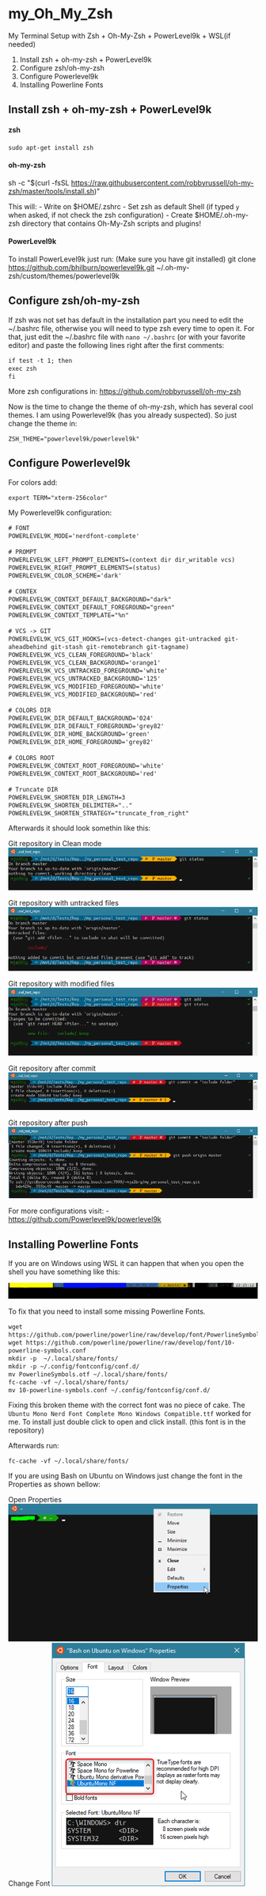 # my_Oh_My_Zsh
My Terminal Setup with Zsh + Oh-My-Zsh + PowerLevel9k + WSL(if needed)

1. Install zsh + oh-my-zsh + PowerLevel9k
3. Configure zsh/oh-my-zsh 
5. Configure Powerlevel9k
5. Installing Powerline Fonts

## Install zsh + oh-my-zsh + PowerLevel9k

#### zsh
```
sudo apt-get install zsh
```
#### oh-my-zsh

sh -c "$(curl -fsSL https://raw.githubusercontent.com/robbyrussell/oh-my-zsh/master/tools/install.sh)"

This will:
    - Write on $HOME/.zshrc
    - Set zsh as default Shell (if typed `y` when asked, if not check the zsh configuration)
    - Create $HOME/.oh-my-zsh directory that contains Oh-My-Zsh scripts and plugins!


#### PowerLevel9k
To install PowerLevel9k just run:
(Make sure you have git installed)
git clone https://github.com/bhilburn/powerlevel9k.git ~/.oh-my-zsh/custom/themes/powerlevel9k



## Configure zsh/oh-my-zsh

If zsh was not set has default in the installation part you need to edit the ~/.bashrc file, otherwise you will need to type zsh every time to open it.
For that, just edit the ~/.bashrc file with `nano ~/.bashrc` (or with your favorite editor) and paste the following lines right after the first comments:
```
if test -t 1; then
exec zsh
fi
```
More zsh configurations in:
https://github.com/robbyrussell/oh-my-zsh


Now is the time to change the theme of oh-my-zsh, which has several cool themes. I am using Powerlevel9k (has you already suspected). So just change the theme in:
```
ZSH_THEME="powerlevel9k/powerlevel9k"
```
## Configure Powerlevel9k

For colors add:
```
export TERM="xterm-256color"
```

My Powerlevel9k configuration:
```
# FONT
POWERLEVEL9K_MODE='nerdfont-complete'

# PROMPT
POWERLEVEL9K_LEFT_PROMPT_ELEMENTS=(context dir dir_writable vcs)
POWERLEVEL9K_RIGHT_PROMPT_ELEMENTS=(status)  
POWERLEVEL9K_COLOR_SCHEME='dark'

# CONTEX
POWERLEVEL9K_CONTEXT_DEFAULT_BACKGROUND="dark"
POWERLEVEL9K_CONTEXT_DEFAULT_FOREGROUND="green"
POWERLEVEL9K_CONTEXT_TEMPLATE="%n"

# VCS -> GIT
POWERLEVEL9K_VCS_GIT_HOOKS=(vcs-detect-changes git-untracked git-aheadbehind git-stash git-remotebranch git-tagname)
POWERLEVEL9K_VCS_CLEAN_FOREGROUND='black'
POWERLEVEL9K_VCS_CLEAN_BACKGROUND='orange1'
POWERLEVEL9K_VCS_UNTRACKED_FOREGROUND='white'
POWERLEVEL9K_VCS_UNTRACKED_BACKGROUND='125'
POWERLEVEL9K_VCS_MODIFIED_FOREGROUND='white'
POWERLEVEL9K_VCS_MODIFIED_BACKGROUND='red'

# COLORS DIR
POWERLEVEL9K_DIR_DEFAULT_BACKGROUND='024'
POWERLEVEL9K_DIR_DEFAULT_FOREGROUND='grey82'
POWERLEVEL9K_DIR_HOME_BACKGROUND='green'
POWERLEVEL9K_DIR_HOME_FOREGROUND='grey82'

# COLORS ROOT
POWERLEVEL9K_CONTEXT_ROOT_FOREGROUND='white'
POWERLEVEL9K_CONTEXT_ROOT_BACKGROUND='red'

# Truncate DIR
POWERLEVEL9K_SHORTEN_DIR_LENGTH=3
POWERLEVEL9K_SHORTEN_DELIMITER=".."
POWERLEVEL9K_SHORTEN_STRATEGY="truncate_from_right"
```
Afterwards it should look somethin like this:

Git repository in Clean mode
![Git repository in Clean mode](git1_Clean.png)

Git repository with untracked files
![Git repository with untracked files](git2_Untracked.png)

Git repository with modified files
![Git repository with modified files](git3_Modified.png)

Git repository after commit
![Git repository after commit](git4_Back_to_Clean.png)

Git repository after push
![Git repository after push](git5_AfterPush.png)

For more configurations visit:
    - https://github.com/Powerlevel9k/powerlevel9k


## Installing Powerline Fonts
If you are on Windows using WSL it can happen that when you open the shell you have something like this:

![Broken Theme](brokenTheme.png)

To fix that you need to install some missing Powerline Fonts. 

```
wget https://github.com/powerline/powerline/raw/develop/font/PowerlineSymbols.otf
wget https://github.com/powerline/powerline/raw/develop/font/10-powerline-symbols.conf
mkdir -p  ~/.local/share/fonts/
mkdir -p ~/.config/fontconfig/conf.d/
mv PowerlineSymbols.otf ~/.local/share/fonts/
fc-cache -vf ~/.local/share/fonts/
mv 10-powerline-symbols.conf ~/.config/fontconfig/conf.d/
```

Fixing this broken theme with the correct font was no piece of cake. The `Ubuntu Mono Nerd Font Complete Mono Windows Compatible.ttf` worked for me. To install just double click to open and click install. (this font is in the repository)

Afterwards run:
```
fc-cache -vf ~/.local/share/fonts/
```
If you are using Bash on Ubuntu on Windows just change the font in the Properties as shown bellow:

Open Properties
![Open Properties](changeFont1.png)
Change Font
![Change Font](changeFont2.png)


